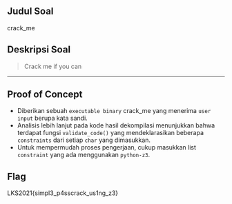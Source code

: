 ## Judul Soal
crack_me

## Deskripsi Soal

> Crack me if you can

---
## Proof of Concept

- Diberikan sebuah `executable binary` crack_me yang menerima `user input` berupa kata sandi.
- Analisis lebih lanjut pada kode hasil dekompilasi menunjukkan bahwa terdapat fungsi `validate_code()` yang mendeklarasikan beberapa `constraints` dari setiap `char` yang dimasukkan.
- Untuk mempermudah proses pengerjaan, cukup masukkan list `constraint` yang ada menggunakan `python-z3`.


## Flag

LKS2021{simpl3_p4sscrack_us1ng_z3}